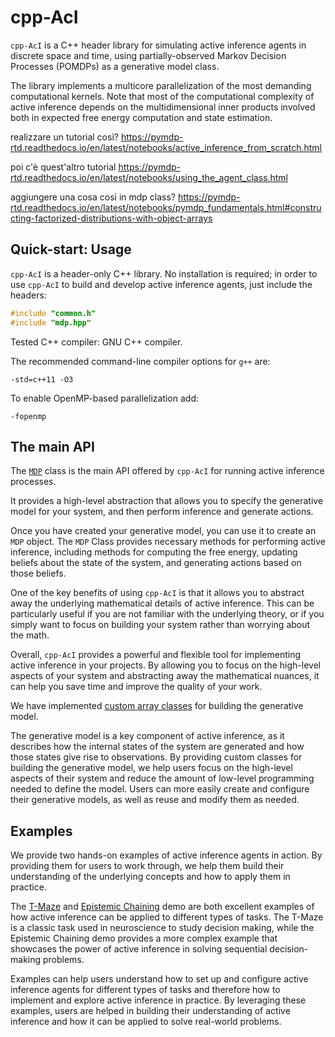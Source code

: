 # cpp-AcI
``cpp-AcI`` is a C++ header library for simulating active inference agents in
discrete space and time, using partially-observed Markov Decision Processes
(POMDPs) as a generative model class.

The library implements a multicore parallelization of the most demanding computational kernels. Note that most of the computational complexity of active inference depends on the multidimensional inner products involved both in expected free energy computation and state estimation.

realizzare un tutorial così? https://pymdp-rtd.readthedocs.io/en/latest/notebooks/active_inference_from_scratch.html

poi c'è quest'altro tutorial https://pymdp-rtd.readthedocs.io/en/latest/notebooks/using_the_agent_class.html

aggiungere una cosa così in mdp class? https://pymdp-rtd.readthedocs.io/en/latest/notebooks/pymdp_fundamentals.html#constructing-factorized-distributions-with-object-arrays

## Quick-start: Usage
``cpp-AcI`` is a header-only C++ library. No installation is required; in order to use ``cpp-AcI`` to build and develop active inference agents, just include the headers:

```c++
#include "common.h"
#include "mdp.hpp"
```

Tested C++ compiler: GNU C++ compiler.

The recommended command-line compiler options for `g++` are:

`-std=c++11 -O3`

To enable OpenMP-based parallelization add:

`-fopenmp`

## The main API

The [`MDP`](doc/mdp_class.md) class is the main API offered by ``cpp-AcI`` for running active inference processes.

It provides a high-level abstraction that allows you to specify the generative model for your system, and then perform inference and generate actions.

Once you have created your generative model, you can use it to create an `MDP` object. The `MDP` Class provides necessary methods for performing active inference, including methods for computing the free energy, updating beliefs about the state of the system, and generating actions based on those beliefs.

One of the key benefits of using ``cpp-AcI`` is that it allows you to abstract away the underlying mathematical details of active inference. This can be particularly useful if you are not familiar with the underlying theory, or if you simply want to focus on building your system rather than worrying about the math.

Overall, ``cpp-AcI`` provides a powerful and flexible tool for implementing active inference in your projects. By allowing you to focus on the high-level aspects of your system and abstracting away the mathematical nuances, it can help you save time and improve the quality of your work.

We have implemented [custom array classes](doc/custom_array_classes.md) for building the generative model.

The generative model is a key component of active inference, as it describes how the internal states of the system are generated and how those states give rise to observations. By providing custom classes for building the generative model, we help users focus on the high-level aspects of their system and reduce the amount of low-level programming needed to define the model. Users can more easily create and configure their generative models, as well as reuse and modify them as needed.

## Examples

We provide two hands-on examples of active inference agents in action. By providing them for users to work through, we help them build their understanding of the underlying concepts and how to apply them in practice.

The [T-Maze](doc/tmaze_doc/tmaze.md) and [Epistemic Chaining](doc/cue_chaining_doc/cue_chaining.md) demo are both excellent examples of how active inference can be applied to different types of tasks. The T-Maze is a classic task used in neuroscience to study decision making, while the Epistemic Chaining demo provides a more complex example that showcases the power of active inference in solving sequential decision-making problems.

Examples can help users understand how to set up and configure active inference agents for different types of tasks and therefore how to implement and explore active inference in practice. By leveraging these examples, users are helped in building their understanding of active inference and how it can be applied to solve real-world problems.






